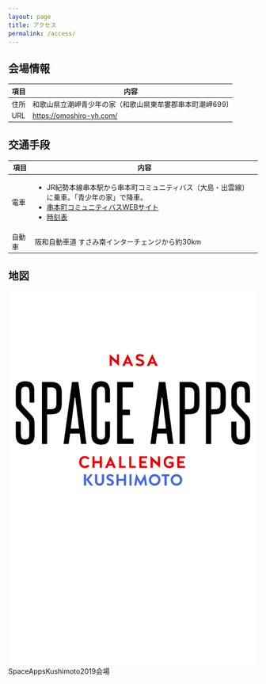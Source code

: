 ```yaml
---
layout: page
title: アクセス
permalink: /access/
---
```


## 会場情報
<table class="place">
  <thead>
    <tr>
     <th>項目</th>
     <th>内容</th>
    </tr>
  </thead>
  <tbody>
    <tr>
     <td>住所</td>
     <td>和歌山県立潮岬青少年の家（和歌山県東牟婁郡串本町潮岬699)</td>
    </tr>
    <tr>
     <td>URL</td>
     <td><a href="https://omoshiro-yh.com/">https://omoshiro-yh.com/</a></td>
    </tr>
   
  </tbody>
</table>

## 交通手段
<table class="place">
  <thead>
    <tr>
     <th>項目</th>
     <th>内容</th>
    </tr>
  </thead>
  <tbody>
    <tr>
     <td>電車</td>
     <td>
          <ul>
           <li>JR紀勢本線串本駅から串本町コミュニティバス（大島・出雲線）に乗車。「青少年の家」で降車。</li>
           <li><a href="https://www.town.kushimoto.wakayama.jp/kurashi/community-bus/">串本町コミュニティバスWEBサイト</a></li>
           <li><a href="https://www.town.kushimoto.wakayama.jp/kurashi/community-bus/files/community_bus_timetable3.pdf">時刻表</a></li>
          </ul>
     </td>
    </tr>
    <tr>
     <td>自動車</td>
     <td>
      阪和自動車道 すさみ南インターチェンジから約30km
     </td>
    </tr>
  </tbody>
</table>

## 地図
<div id="marker">
  <img src="/img/marker.svg" alt="marker">
</div>
<div
  id="access-map"
  class="geolonia"
  data-lat="33.4506301"
  data-lng="135.7726534"
  data-zoom="12.5z"
  data-custom-marker="#marker"
>SpaceAppsKushimoto2019会場</div>
